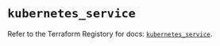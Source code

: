 # `kubernetes_service`

Refer to the Terraform Registory for docs: [`kubernetes_service`](https://registry.terraform.io/providers/hashicorp/kubernetes/2.23.0/docs/resources/service).
